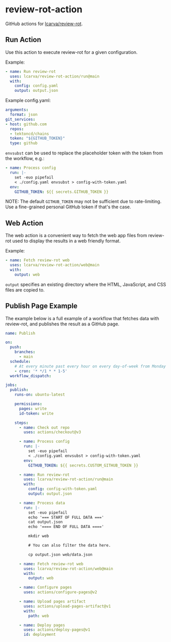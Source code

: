 # review-rot-action

GitHub actions for [lcarva/review-rot](https://github.com/lcarva/review-rot).

## Run Action

Use this action to execute review-rot for a given configuration.

Example:

```yaml
- name: Run review-rot
  uses: lcarva/review-rot-action/run@main
  with:
    config: config.yaml
    output: output.json
```

Example config.yaml:

```yaml
arguments:
  format: json
git_services:
- host: github.com
  repos:
  - tektoncd/chains
  token: "${GITHUB_TOKEN}"
  type: github
```

`envsubst` can be used to replace the placeholder token with the token from the workflow, e.g.:

```yaml
- name: Process config
  run: |-
    set -euo pipefail
    < ./config.yaml envsubst > config-with-token.yaml
  env:
    GITHUB_TOKEN: ${{ secrets.GITHUB_TOKEN }}
```

NOTE: The default `GITHUB_TOKEN` may not be sufficient due to rate-limiting. Use a fine-grained
personal GitHub token if that's the case.

## Web Action

The web action is a convenient way to fetch the web app files from review-rot used to display
the results in a web friendly format.

Example:

```yaml
- name: Fetch review-rot web
  uses: lcarva/review-rot-action/web@main
  with:
    output: web
```

`output` specifies an existing directory where the HTML, JavaScript, and CSS files are copied to.

## Publish Page Example

The example below is a full example of a workflow that fetches data with review-rot, and publishes
the result as a GitHub page.

```yaml
name: Publish

on:
  push:
    branches:
      - main
  schedule:
    # At every minute past every hour on every day-of-week from Monday through Friday
    - cron: '* */1 * * 1-5'
  workflow_dispatch:

jobs:
  publish:
    runs-on: ubuntu-latest

    permissions:
      pages: write
      id-token: write

    steps:
      - name: Check out repo
        uses: actions/checkout@v3

      - name: Process config
        run: |-
          set -euo pipefail
          < ./config.yaml envsubst > config-with-token.yaml
        env:
          GITHUB_TOKEN: ${{ secrets.CUSTOM_GITHUB_TOKEN }}

      - name: Run review-rot
        uses: lcarva/review-rot-action/run@main
        with:
          config: config-with-token.yaml
          output: output.json

      - name: Process data
        run: |-
          set -euo pipefail
          echo '=== START OF FULL DATA ==='
          cat output.json
          echo '==== END OF FULL DATA ===='

          mkdir web

          # You can also filter the data here.

          cp output.json web/data.json

      - name: Fetch review-rot web
        uses: lcarva/review-rot-action/web@main
        with:
          output: web

      - name: Configure pages
        uses: actions/configure-pages@v2

      - name: Upload pages artifact
        uses: actions/upload-pages-artifact@v1
        with:
          path: web

      - name: Deploy pages
        uses: actions/deploy-pages@v1
        id: deployment
```
